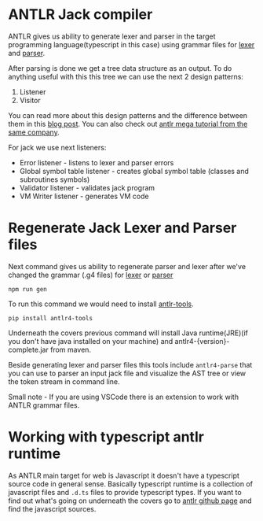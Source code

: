 # ANTLR Jack compiler

ANTLR gives us ability to generate lexer and parser in the target programming language(typescript in this case) using grammar files for [lexer](src/languages/grammars/JackLexer.g4) and [parser](src/languages/grammars/JackParser.g4).

After parsing is done we get a tree data structure as an output. To do anything useful with this this tree we can use the next 2 design patterns:

1. Listener
2. Visitor

You can read more about this design patterns and the difference between them in this [blog post](https://tomassetti.me/listeners-and-visitors/). You can also check out [antlr mega tutorial from the same company](https://tomassetti.me/antlr-mega-tutorial/).

For jack we use next listeners:

- Error listener - listens to lexer and parser errors
- Global symbol table listener - creates global symbol table (classes and subroutines symbols)
- Validator listener - validates jack program
- VM Writer listener - generates VM code

# Regenerate Jack Lexer and Parser files

Next command gives us ability to regenerate parser and lexer after we've changed the grammar (.g4 files) for [lexer](src/languages/grammars/JackLexer.g4) or [parser](src/languages/grammars/JackParser.g4)

```
npm run gen
```

To run this command we would need to install [antlr-tools](https://github.com/antlr/antlr4-tools/blob/master/README.md).

```
pip install antlr4-tools
```

Underneath the covers previous command will install Java runtime(JRE)(if you don't have java installed on your machine) and antlr4-{version}-complete.jar from maven.

Beside generating lexer and parser files this tools include `antlr4-parse` that you can use to parser an input jack file and visualize the AST tree or view the token stream in command line.

Small note - If you are using VSCode there is an extension to work with ANTLR grammar files.

# Working with typescript antlr runtime

As ANTLR main target for web is Javascript it doesn't have a typescript source code in general sense. Basically typescript runtime is a collection of javascript files and `.d.ts` files to provide typescript types. If you want to find out what's going on underneath the covers go to [antlr github page](https://github.com/antlr/antlr4/tree/dev/runtime/JavaScript) and find the javascript sources.

